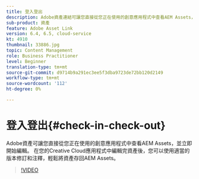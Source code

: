 ```yaml
---
title: 登入登出
description: Adobe資產連結可讓您直接從您正在使用的創意應用程式中查看AEM Assets，並立即開始編輯。 在您的Creative Cloud應用程式中編輯完資產後，您可以使用適當的版本修訂和注釋，輕鬆將資產存回AEM Assets。
sub-product: 資產
feature: Adobe Asset Link
version: 6.4, 6.5, cloud-service
kt: 4910
thumbnail: 33886.jpg
topic: Content Management
role: Business Practitioner
level: Beginner
translation-type: tm+mt
source-git-commit: d9714b9a291ec3ee5f3dba9723de72bb120d2149
workflow-type: tm+mt
source-wordcount: '112'
ht-degree: 0%

---
```



# 登入登出{#check-in-check-out}

Adobe資產可讓您直接從您正在使用的創意應用程式中查看AEM Assets，並立即開始編輯。 在您的Creative Cloud應用程式中編輯完資產後，您可以使用適當的版本修訂和注釋，輕鬆將資產存回AEM Assets。

>[!VIDEO](https://video.tv.adobe.com/v/33886/?quality=12)
